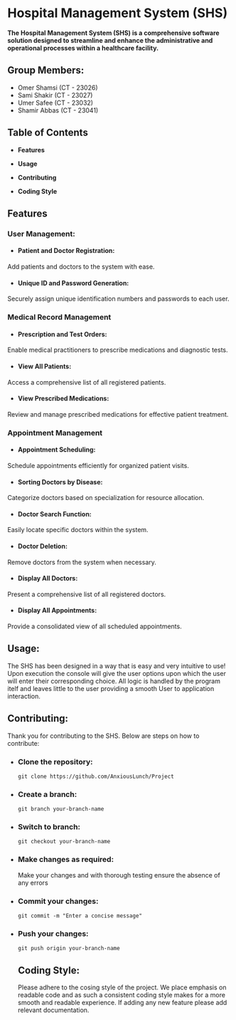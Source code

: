 # Hospital Management System (SHS)
**The Hospital Management System (SHS) is a comprehensive software solution designed to streamline and enhance the administrative and operational processes within a healthcare facility.**

## Group Members:
- Omer Shamsi (CT - 23026)
- Sami Shakir (CT - 23027)
- Umer Safee (CT - 23032)
- Shamir Abbas (CT - 23041)

## Table of Contents
- **Features**

- **Usage**

- **Contributing**

- **Coding Style**

## Features

### User Management:

- #### Patient and Doctor Registration:

Add patients and doctors to the system with ease.

- #### Unique ID and Password Generation:

Securely assign unique identification numbers and passwords to each user.

### Medical Record Management

- #### Prescription and Test Orders:

Enable medical practitioners to prescribe medications and diagnostic tests.

- #### View All Patients:

Access a comprehensive list of all registered patients.

- #### View Prescribed Medications:

Review and manage prescribed medications for effective patient treatment.

### Appointment Management

- #### Appointment Scheduling:

Schedule appointments efficiently for organized patient visits.

- #### Sorting Doctors by Disease:

Categorize doctors based on specialization for resource allocation.

- #### Doctor Search Function:

Easily locate specific doctors within the system.

- #### Doctor Deletion:

Remove doctors from the system when necessary.

- #### Display All Doctors:

Present a comprehensive list of all registered doctors.
- #### Display All Appointments:

Provide a consolidated view of all scheduled appointments.

## Usage:
The SHS has been designed in a way that is easy and very intuitive to use!
Upon execution the console will give the user options upon which the user will enter their corresponding choice.
All logic is handled by the program itelf and leaves little to the user providing a smooth User to application interaction.

## Contributing:
Thank you for contributing to the SHS. Below are steps on how to contribute:
- ### Clone the repository:
  ```git clone https://github.com/AnxiousLunch/Project```
- ### Create a branch:
  ```git branch your-branch-name```
- ### Switch to branch:
  ```git checkout your-branch-name```
- ### Make changes as required:
  Make your changes and with thorough testing ensure the absence of any errors
- ### Commit your changes:
  ```git commit -m "Enter a concise message"```
- ### Push your changes:
  ```git push origin your-branch-name```
  ## Coding Style:
  Please adhere to the cosing style of the project. We place emphasis on readable code and as such a consistent coding style makes for a more smooth
  and readable experience. If adding any new feature please add relevant documentation.
